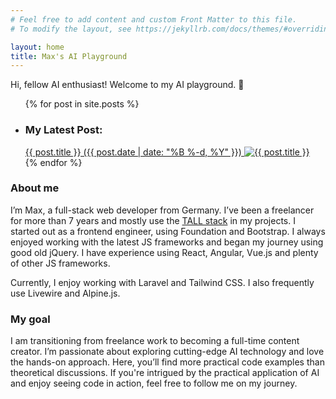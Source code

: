 ```yaml
---
# Feel free to add content and custom Front Matter to this file.
# To modify the layout, see https://jekyllrb.com/docs/themes/#overriding-theme-defaults

layout: home
title: Max's AI Playground
---
```


<div class="text-center">Hi, fellow AI enthusiast! Welcome to my AI playground. 👋</div>

<!-- Here are my latest posts (not much to see yet 🤓, but stay tuned — more is coming soon!): -->

<ul class="mt-6 mb-14 w-full list-none">
    {% for post in site.posts %}
    <li class="p-8 bg-blue-100 rounded-md">
        <h3 class="mt-0 mb-6 text-brand-red">My Latest Post:</h3>
        <a class="block my-0 font-bold no-underline text-lg" href="{{ post.url }}">
            <span class="block">
                <!-- <span>»</span> -->
                <span class="underline">{{ post.title }} ({{ post.date | date: "%B %-d, %Y" }})</span>
            </span>
            <span class="block sm:w-3/4">
                <img class="!mt-4 !mb-2 shadow-sm rounded-md" src="{{ post.cover }}" srcset="{{ post.cover2x }} 2x" title="{{ post.title }}">
            </span>
        </a>
    </li>
    {% endfor %}
</ul>

### About me
I’m Max, a full-stack web developer from Germany. I’ve been a freelancer for more than 7 years and mostly use the <a href="https://tallstack.dev/" title="TALL stack" target="_blank">TALL stack</a> in my projects. I started out as a frontend engineer, using Foundation and Bootstrap. I always enjoyed working with the latest JS frameworks and began my journey using good old jQuery. I have experience using React, Angular, Vue.js and plenty of other JS frameworks.

Currently, I enjoy working with Laravel and Tailwind CSS. I also frequently use Livewire and Alpine.js.

### My goal
I am transitioning from freelance work to becoming a full-time content creator. I’m passionate about exploring cutting-edge AI technology and love the hands-on approach. Here, you’ll find more practical code examples than theoretical discussions. If you're intrigued by the practical application of AI and enjoy seeing code in action, feel free to follow me on my journey.